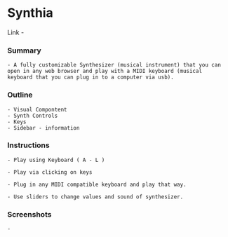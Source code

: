 # Synthia

Link - 

### Summary 

    - A fully customizable Synthesizer (musical instrument) that you can open in any web browser and play with a MIDI keyboard (musical keyboard that you can plug in to a computer via usb).

### Outline
    
    - Visual Compontent
    - Synth Controls
    - Keys
    - Sidebar - information
    
### Instructions

    - Play using Keyboard ( A - L )
    
    - Play via clicking on keys
    
    - Plug in any MIDI compatible keyboard and play that way.
    
    - Use sliders to change values and sound of synthesizer.
    
### Screenshots

    - 








